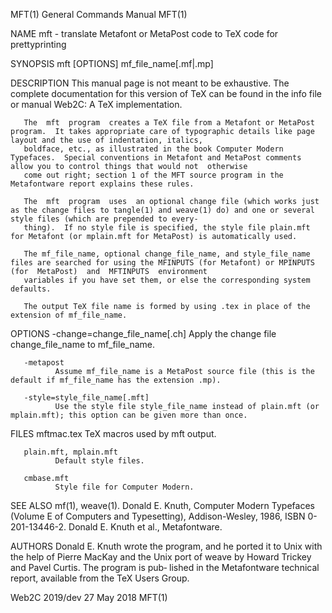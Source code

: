 MFT(1)                                                                           General Commands Manual                                                                           MFT(1)

NAME
       mft - translate Metafont or MetaPost code to TeX code for prettyprinting

SYNOPSIS
       mft [OPTIONS] mf_file_name[.mf|.mp]

DESCRIPTION
       This manual page is not meant to be exhaustive.  The complete documentation for this version of TeX can be found in the info file or manual Web2C: A TeX implementation.

       The  mft  program  creates a TeX file from a Metafont or MetaPost program.  It takes appropriate care of typographic details like page layout and the use of indentation, italics,
       boldface, etc., as illustrated in the book Computer Modern Typefaces.  Special conventions in Metafont and MetaPost comments allow you to control things that would not  otherwise
       come out right; section 1 of the MFT source program in the Metafontware report explains these rules.

       The  mft  program  uses  an optional change file (which works just as the change files to tangle(1) and weave(1) do) and one or several style files (which are prepended to every‐
       thing).  If no style file is specified, the style file plain.mft for Metafont (or mplain.mft for MetaPost) is automatically used.

       The mf_file_name, optional change_file_name, and style_file_name files are searched for using the MFINPUTS (for Metafont) or MPINPUTS (for  MetaPost)  and  MFTINPUTS  environment
       variables if you have set them, or else the corresponding system defaults.

       The output TeX file name is formed by using .tex in place of the extension of mf_file_name.

OPTIONS
       -change=change_file_name[.ch]
              Apply the change file change_file_name to mf_file_name.

       -metapost
              Assume mf_file_name is a MetaPost source file (this is the default if mf_file_name has the extension .mp).

       -style=style_file_name[.mft]
              Use the style file style_file_name instead of plain.mft (or mplain.mft); this option can be given more than once.

FILES
       mftmac.tex
              TeX macros used by mft output.

       plain.mft, mplain.mft
              Default style files.

       cmbase.mft
              Style file for Computer Modern.

SEE ALSO
       mf(1), weave(1).
       Donald E. Knuth, Computer Modern Typefaces (Volume E of Computers and Typesetting), Addison-Wesley, 1986, ISBN 0-201-13446-2.
       Donald E. Knuth et al., Metafontware.

AUTHORS
       Donald  E.  Knuth  wrote  the program, and he ported it to Unix with the help of Pierre MacKay and the Unix port of weave by Howard Trickey and Pavel Curtis.  The program is pub‐
       lished in the Metafontware technical report, available from the TeX Users Group.

Web2C 2019/dev                                                                         27 May 2018                                                                                 MFT(1)
